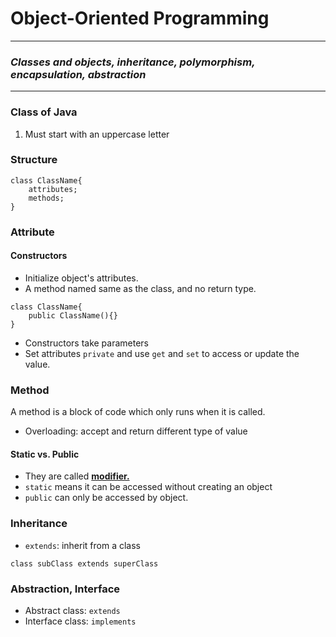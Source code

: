 # Object-Oriented Programming


---
### *Classes and objects, inheritance, polymorphism, encapsulation, abstraction*

---

### Class of Java
1. Must start with an uppercase letter

### Structure
```
class ClassName{
    attributes;
    methods;
}
```

### Attribute
#### Constructors
- Initialize object's attributes.  
- A method named same as the class, and no return type.  
```
class ClassName{
    public ClassName(){}
}
```
- Constructors take parameters
- Set attributes `private` and use `get` and `set` to access or update the value.

### Method 
A method is a block of code which only runs when it is called.  
- Overloading: accept and return different type of value
#### Static vs. Public  
- They are called **[modifier.](https://www.w3schools.com/java/java_modifiers.asp)**  
- `static` means it can be accessed without creating an object  
- `public` can only be accessed by object.

### Inheritance
- `extends`: inherit from a class  
```
class subClass extends superClass
```

### Abstraction, Interface
- Abstract class: `extends`
- Interface class: `implements`

